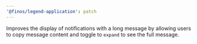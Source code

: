 ```yaml
---
'@finos/legend-application': patch
---
```


Improves the display of notifications with a long message by allowing users to copy message content and toggle to `expand` to see the full message.
